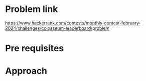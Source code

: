 # Problem link 
https://www.hackerrank.com/contests/monthly-contest-february-2024/challenges/colosseum-leaderboard/problem

# Pre requisites 

# Approach 
